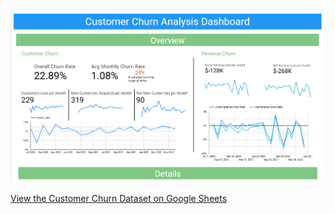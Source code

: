 <img src="assets/customer_churn_dashboard_thumbnail.png" alt="Looker Studio Customer Churn Dashboard" width="600">


[View the Customer Churn Dataset on Google Sheets](https://docs.google.com/spreadsheets/d/1RsuBp4I__ySf9EJ-NcITVaI2ZvPZnKxmS3IvsySySYg/edit?usp=sharing)

